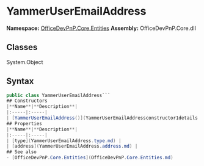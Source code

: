 # YammerUserEmailAddress

**Namespace:** [OfficeDevPnP.Core.Entities](OfficeDevPnP.Core.Entities.md)
**Assembly:** OfficeDevPnP.Core.dll
## Classes
System.Object
## Syntax
```C#
public class YammerUserEmailAddress```
## Constructors
|**Name**|**Description**|
|:-----|:-----|
| [YammerUserEmailAddress()](YammerUserEmailAddressconstructor1details.md) | 
## Properties
|**Name**|**Description**|
|:-----|:-----|
| [type](YammerUserEmailAddress.type.md) | 
| [address](YammerUserEmailAddress.address.md) | 
## See also
- [OfficeDevPnP.Core.Entities](OfficeDevPnP.Core.Entities.md)
